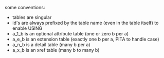 some conventions:
* tables are singular
* id's are always prefixed by the table name (even in the table itself) to enable USING
* a_1_b is an optional attribute table (one or zero b per a)
* a_e_b is an extension table (exactly one b per a, PITA to handle case)
* a_n_b is a detail table (many b per a)
* a_x_b is an xref table (many b to many b)
